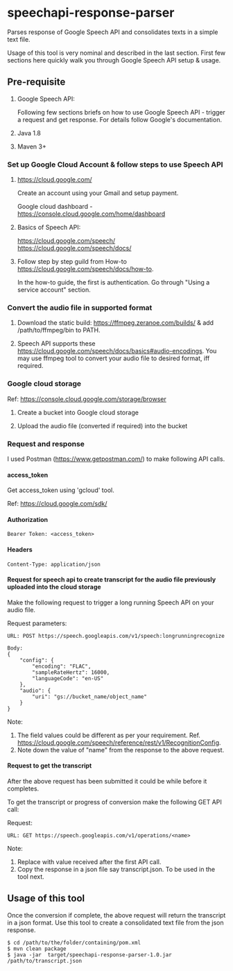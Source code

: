 # speechapi-response-parser
Parses response of Google Speech API and consolidates texts in a simple text file.

Usage of this tool is very nominal and described in the last section. First few sections here quickly walk 
you through Google Speech API setup & usage.

## Pre-requisite

1. Google Speech API:
 
    Following few sections briefs on how to use Google Speech API - trigger a request and get response.
    For details follow Google's documentation.

2. Java 1.8

3. Maven 3+

### Set up Google Cloud Account & follow steps to use Speech API
1. https://cloud.google.com/

   Create an account using your Gmail and setup payment.

   Google cloud dashboard - https://console.cloud.google.com/home/dashboard

2. Basics of Speech API:

    https://cloud.google.com/speech/
    https://cloud.google.com/speech/docs/

3. Follow step by step guild from How-to https://cloud.google.com/speech/docs/how-to.

    In the how-to guide, the first is authentication. Go through "Using a service account" section.
    
### Convert the audio file in supported format

1. Download the static build: https://ffmpeg.zeranoe.com/builds/ & add /path/to/ffmpeg/bin to PATH.

2. Speech API supports these https://cloud.google.com/speech/docs/basics#audio-encodings. You may use ffmpeg tool
   to convert your audio file to desired format, iff required. 
 
### Google cloud storage

Ref: https://console.cloud.google.com/storage/browser

1. Create a bucket into Google cloud storage

2. Upload the audio file (converted if required) into the bucket    
     
### Request and response

I used Postman (https://www.getpostman.com/) to make following API calls.

#### access_token

Get access_token using 'gcloud' tool. 

Ref: https://cloud.google.com/sdk/

#### Authorization
    Bearer Token: <access_token>​

#### Headers
    Content-Type: application/json

#### Request for speech api to create transcript for the audio file previously uploaded into the cloud storage

Make the following request to trigger a long running Speech API on your audio file. 

Request parameters:

    URL: POST https://speech.googleapis.com/v1/speech:longrunningrecognize
    
    Body:
    {
        "config": {
            "encoding": "FLAC",
            "sampleRateHertz": 16000,
            "languageCode": "en-US"
        },
        "audio": {
            "uri": "gs://bucket_name/object_name"
        }
    }

Note:

1. The field values could be different as per your requirement. Ref. https://cloud.google.com/speech/reference/rest/v1/RecognitionConfig.
2. Note down the value of "name" from the response to the above request.


#### Request to get the transcript

After the above request has been submitted it could be while before it completes.

To get the transcript or progress of conversion make the following GET API call:

Request:

    URL: GET https://speech.googleapis.com/v1/operations/<name>​
    
Note: 

1. Replace <name> with value received after the first API call.
2. Copy the response in a json file say transcript.json. To be used in the tool next.


## Usage of this tool
Once the conversion if complete, the above request will return the transcript in a json format. Use this tool to create 
a consolidated text file from the json response.

    $ cd /path/to/the/folder/containing/pom.xml
    $ mvn clean package
    $ java -jar  target/speechapi-response-parser-1.0.jar /path/to/transcript.json
